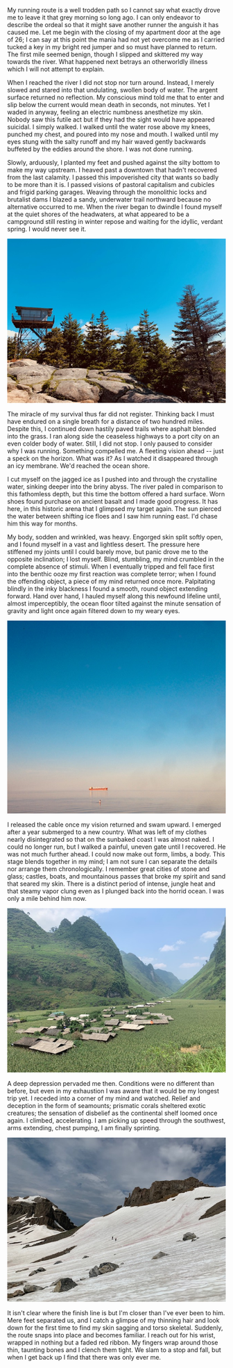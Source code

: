 My running route is a well trodden path so I cannot say what exactly drove me to leave it that grey morning so long ago. I can only endeavor to describe the ordeal so that it might save another runner the anguish it has caused me. Let me begin with the closing of my apartment door at the age of 26; I can say at this point the mania had not yet overcome me as I carried tucked a key in my bright red jumper and so must have planned to return. The first mile seemed benign, though I slipped and skittered my way towards the river. What happened next betrays an otherworldly illness which I will not attempt to explain.

When I reached the river I did not stop nor turn around. Instead, I merely slowed and stared into that undulating, swollen body of water. The argent surface returned no reflection. My conscious mind told me that to enter and slip below the current would mean death in seconds, not minutes. Yet I waded in anyway, feeling an electric numbness anesthetize my skin. Nobody saw this futile act but if they had the  sight would have appeared suicidal. I simply walked. I walked until the water rose above my knees, punched my chest, and poured into my nose and mouth. I walked until my eyes stung with the salty runoff and my hair waved gently backwards buffeted by the eddies around the shore. I was not done running.

Slowly, arduously, I planted my feet and pushed against the silty bottom to make my way upstream. I heaved past a downtown that hadn't recovered from the last calamity. I passed this impoverished city that wants so badly to be more than it is. I passed visions of pastoral capitalism and cubicles and frigid parking garages. Weaving through the monolithic locks and brutalist dams I blazed a sandy, underwater trail northward because no alternative occurred to me. When the river began to dwindle I found myself at the quiet shores of the headwaters, at what appeared to be a campground still resting in winter repose and waiting for the idyllic, verdant spring. I would never see it.

![](acadia.jpg)

The miracle of my survival thus far did not register. Thinking back I must have endured on a single breath for a distance of two hundred miles. Despite this, I continued down hastily paved trails where asphalt blended into the grass. I ran along side the ceaseless highways to a port city on an even colder body of water. Still, I did not stop. I only paused to consider why I was running. Something compelled me. A fleeting vision ahead -- just a speck on the horizon. What was it? As I watched it disappeared through an icy membrane. We'd reached the ocean shore.

I cut myself on the jagged ice as I pushed into and through the crystalline water, sinking deeper into the briny abyss. The river paled in comparison to this fathomless depth, but this time the bottom offered a hard surface. Worn shoes found purchase on ancient basalt and I made good progress. It has here, in this historic arena that I glimpsed my target again. The sun pierced the water between shifting ice floes and I saw him running east. I'd chase him this way for months. 

My body, sodden and wrinkled, was heavy. Engorged skin split softly open, and I found myself in a vast and lightless desert. The pressure here stiffened my joints until I could barely move, but panic drove me to the opposite inclination; I lost myself. Blind, stumbling, my mind crumbled in the complete absence of stimuli. When I eventually tripped and fell face first into the benthic ooze my first reaction was complete terror; when I found the offending object, a piece of my mind returned once more. Palpitating blindly in the inky blackness I found a smooth, round object extending forward. Hand over hand, I hauled myself along this newfound lifeline until, almost imperceptibly, the ocean floor tilted against the minute sensation of gravity and light once again filtered down to my weary eyes.

![](boat.jpg)

I released the cable once my vision returned and swam upward. I emerged after a year submerged to a new country. What was left of my clothes nearly disintegrated so that on the sunbaked coast I was almost naked. I could no longer run, but I walked a painful, uneven gate until I recovered. He was not much further ahead. I could now make out form, limbs, a body. This stage blends together in my mind; I am not sure I can separate the details nor arrange them chronologically. I remember great cities of stone and glass; castles, boats, and mountainous passes that broke my spirit and sand that seared my skin. There is a distinct period of intense, jungle heat and that steamy vapor clung even as I plunged back into the horrid ocean. I was only a mile behind him now.

![](hagiang.jpg)

A deep depression pervaded me then. Conditions were no different than before, but even in my exhaustion I was aware that it would be my longest trip yet. I receded into a corner of my mind and watched. Relief and deception in the form of seamounts; prismatic corals sheltered exotic creatures; the sensation of disbelief as the continental shelf loomed once again. I climbed, accelerating. I am picking up speed through the southwest, arms extending, chest pumping, I am finally sprinting.

![](tetons.jpg)

It isn't clear where the finish line is but I'm closer than I've ever been to him. Mere feet separated us, and I catch a glimpse of my thinning hair and look down for the first time to find my skin sagging and torso skeletal. Suddenly, the route snaps into place and becomes familiar. I reach out for his wrist, wrapped in nothing but a faded red ribbon. My fingers wrap around those thin, taunting bones and I clench them tight. We slam to a stop and fall, but when I get back up I find that there was only ever me.